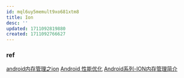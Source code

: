 ```yaml
---
id: mql6uy5memult9xo681xtm8
title: Ion
desc: ''
updated: 1711092819880
created: 1711092766627
---
```


### ref
[android内存管理之ion](https://zhuanlan.zhihu.com/p/499923238)
[Android 性能优化](https://cloud.tencent.com/developer/article/2247058?areaSource=102001.20&traceId=CxTpukme5NDtor2wiSl8l)
[Android系列-ION内存管理简介](https://www.jianshu.com/p/4f681f6ddc3b)